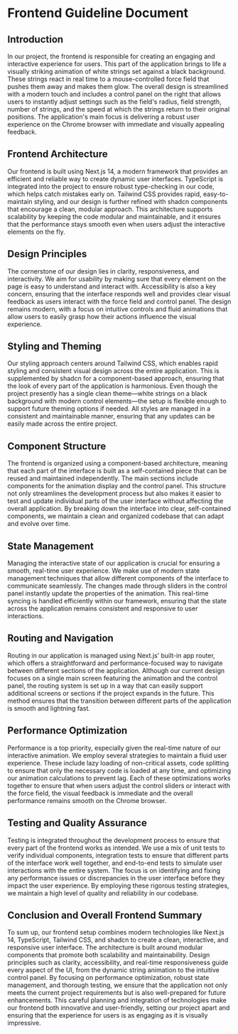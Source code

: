 # Frontend Guideline Document

## Introduction

In our project, the frontend is responsible for creating an engaging and interactive experience for users. This part of the application brings to life a visually striking animation of white strings set against a black background. These strings react in real time to a mouse-controlled force field that pushes them away and makes them glow. The overall design is streamlined with a modern touch and includes a control panel on the right that allows users to instantly adjust settings such as the field's radius, field strength, number of strings, and the speed at which the strings return to their original positions. The application's main focus is delivering a robust user experience on the Chrome browser with immediate and visually appealing feedback.

## Frontend Architecture

Our frontend is built using Next.js 14, a modern framework that provides an efficient and reliable way to create dynamic user interfaces. TypeScript is integrated into the project to ensure robust type-checking in our code, which helps catch mistakes early on. Tailwind CSS provides rapid, easy-to-maintain styling, and our design is further refined with shadcn components that encourage a clean, modular approach. This architecture supports scalability by keeping the code modular and maintainable, and it ensures that the performance stays smooth even when users adjust the interactive elements on the fly.

## Design Principles

The cornerstone of our design lies in clarity, responsiveness, and interactivity. We aim for usability by making sure that every element on the page is easy to understand and interact with. Accessibility is also a key concern, ensuring that the interface responds well and provides clear visual feedback as users interact with the force field and control panel. The design remains modern, with a focus on intuitive controls and fluid animations that allow users to easily grasp how their actions influence the visual experience.

## Styling and Theming

Our styling approach centers around Tailwind CSS, which enables rapid styling and consistent visual design across the entire application. This is supplemented by shadcn for a component-based approach, ensuring that the look of every part of the application is harmonious. Even though the project presently has a single clean theme—white strings on a black background with modern control elements—the setup is flexible enough to support future theming options if needed. All styles are managed in a consistent and maintainable manner, ensuring that any updates can be easily made across the entire project.

## Component Structure

The frontend is organized using a component-based architecture, meaning that each part of the interface is built as a self-contained piece that can be reused and maintained independently. The main sections include components for the animation display and the control panel. This structure not only streamlines the development process but also makes it easier to test and update individual parts of the user interface without affecting the overall application. By breaking down the interface into clear, self-contained components, we maintain a clean and organized codebase that can adapt and evolve over time.

## State Management

Managing the interactive state of our application is crucial for ensuring a smooth, real-time user experience. We make use of modern state management techniques that allow different components of the interface to communicate seamlessly. The changes made through sliders in the control panel instantly update the properties of the animation. This real-time syncing is handled efficiently within our framework, ensuring that the state across the application remains consistent and responsive to user interactions.

## Routing and Navigation

Routing in our application is managed using Next.js’ built-in app router, which offers a straightforward and performance-focused way to navigate between different sections of the application. Although our current design focuses on a single main screen featuring the animation and the control panel, the routing system is set up in a way that can easily support additional screens or sections if the project expands in the future. This method ensures that the transition between different parts of the application is smooth and lightning fast.

## Performance Optimization

Performance is a top priority, especially given the real-time nature of our interactive animation. We employ several strategies to maintain a fluid user experience. These include lazy loading of non-critical assets, code splitting to ensure that only the necessary code is loaded at any time, and optimizing our animation calculations to prevent lag. Each of these optimizations works together to ensure that when users adjust the control sliders or interact with the force field, the visual feedback is immediate and the overall performance remains smooth on the Chrome browser.

## Testing and Quality Assurance

Testing is integrated throughout the development process to ensure that every part of the frontend works as intended. We use a mix of unit tests to verify individual components, integration tests to ensure that different parts of the interface work well together, and end-to-end tests to simulate user interactions with the entire system. The focus is on identifying and fixing any performance issues or discrepancies in the user interface before they impact the user experience. By employing these rigorous testing strategies, we maintain a high level of quality and reliability in our codebase.

## Conclusion and Overall Frontend Summary

To sum up, our frontend setup combines modern technologies like Next.js 14, TypeScript, Tailwind CSS, and shadcn to create a clean, interactive, and responsive user interface. The architecture is built around modular components that promote both scalability and maintainability. Design principles such as clarity, accessibility, and real-time responsiveness guide every aspect of the UI, from the dynamic string animation to the intuitive control panel. By focusing on performance optimization, robust state management, and thorough testing, we ensure that the application not only meets the current project requirements but is also well-prepared for future enhancements. This careful planning and integration of technologies make our frontend both innovative and user-friendly, setting our project apart and ensuring that the experience for users is as engaging as it is visually impressive.
